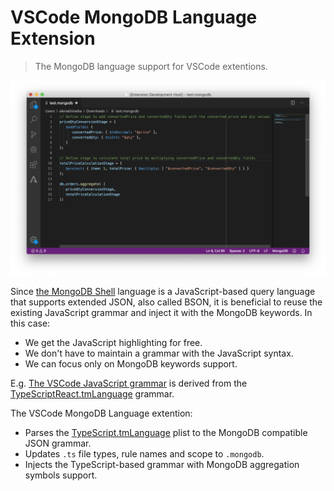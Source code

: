 # VSCode MongoDB Language Extension

> The MongoDB language support for VSCode extentions.

![example](./example.png)

Since [the MongoDB Shell](https://docs.mongodb.com/manual/mongo/) language is a JavaScript-based query language that supports extended JSON, also called BSON, it is beneficial to reuse the existing JavaScript grammar and inject it with the MongoDB keywords. In this case:

- We get the JavaScript highlighting for free.
- We don't have to maintain a grammar with the JavaScript syntax.
- We can focus only on MongoDB keywords support.

E.g. [The VSCode JavaScript grammar](https://github.com/microsoft/vscode/tree/master/extensions/javascript/syntaxes) is derived from the [TypeScriptReact.tmLanguage](https://github.com/Microsoft/TypeScript-TmLanguage/blob/master/TypeScriptReact.tmLanguage) grammar.

The VSCode MongoDB Language extention:

- Parses the [TypeScript.tmLanguage](https://github.com/Microsoft/TypeScript-TmLanguage/blob/master/TypeScript.tmLanguage) plist to the MongoDB compatible JSON grammar.
- Updates `.ts` file types, rule names and scope to `.mongodb`.
- Injects the TypeScript-based grammar with MongoDB aggregation symbols support.
